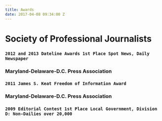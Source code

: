 ```yaml
---
title: Awards
date: 2017-04-08 09:34:00 Z
---
```


# Society of Professional Journalists

### **`2012 and 2013 Dateline Awards 1st Place Spot News, Daily Newspaper`**

### Maryland-Delaware-D.C. Press Association

### `2011 James S. Keat Freedom of Information Award`

### Maryland-Delaware-D.C. Press Association

### `2009 Editorial Contest 1st Place Local Government, Division D: Non-Dailies over 20,000`